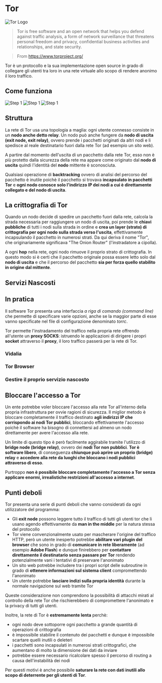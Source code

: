 # Tor

![Tor Logo](http://upload.wikimedia.org/wikipedia/commons/0/09/Tor-logo-2011-shaded.svg)

> Tor is free software and an open network that helps you defend against traffic analysis, a form of network surveillance that threatens personal freedom and privacy, confidential business activities and relationships, and state security.

> From https://www.torproject.org/

Tor è un protocollo e la sua implementazione open source in grado di collegare gli utenti tra loro in una rete virtuale allo scopo di rendere anonimo il loro traffico.

## Come funziona

![Step 1](https://www.torproject.org/images/htw1.png)
![Step 1](https://www.torproject.org/images/htw2.png)
![Step 1](https://www.torproject.org/images/htw3.png)

## Struttura

La rete di Tor usa una topologia a maglia: ogni utente connesso consiste in un __nodo anche detto relay__. Un nodo può anche fungere da __nodo di uscita (exit node, exit relay)__, ovvero prende i pacchetti originati da altri nodi e li spedisce al reale destinatario fuori dalla rete Tor (ad esempio un sito web).

A partire dal momento dell'uscita di un pacchetto dalla rete Tor, esso non è più protetto dalla sicurezza della rete ma appare come originato dal __nodo di uscita__ quindi l'identità del __nodo__ mittente è sconosciuta.

Qualsiasi operazione di __backtracking__ ovvero di analisi del percorso del pacchetto è inutile poichè il pacchetto si trovava __incapsulato in pacchetti Tor__ e __ogni nodo conosce solo l'indirizzo IP dei nodi a cui è direttamente collegato e del nodo di uscita__.

## La crittografia di Tor

Quando un nodo decide di spedire un pacchetto fuori dalla rete, calcola la strada necessaria per raggiungere un nodo di uscita, poi prende le __chiavi pubbliche__ di tutti i nodi sulla strada in ordine e __crea un layer (strato) di crittografia per ogni nodo sulla strada verso l'uscita__, effettivamente incapsulando il pacchetto in numerosi strati. Da qui deriva il nome "Tor", che originariamente significava "The Onion Router" (l'instradatore a cipolla).

A ogni __hop__ nella rete, ogni nodo rimuove il proprio strato di crittografia. In questo modo si è certi che il pacchetto originale possa essere letto solo dal __nodo di uscita__ e che il percorso del pacchetto __sia per forza quello stabilito in origine dal mittente__.

## Servizi Nascosti

## In pratica

Il software Tor presenta una interfaccia _a riga di comando (command line)_ che permette di specificare varie opzioni, anche se la maggior parte di esse vanno specificate nel file di configurazione denominato _torrc_.

Tor permette l'instradamento del traffico nella propria rete offrendo all'utente un __proxy SOCKS__: istruendo le applicazioni di dirigere i propri __socket__ attraverso il __proxy__, il loro traffico passerà per la rete di Tor.

### Vidalia

### Tor Browser

### Gestire il proprio servizio nascosto

## Bloccare l'accesso a Tor

Un ente potrebbe voler bloccare l'accesso alla rete Tor all'interno della propria infrastruttura per ovvie ragioni di sicurezza. Il miglior metodo è bloccare completamente il traffico destinato __agli indirizzi IP che corrispondo ai nodi Tor pubblici__, bloccando effettivamente l'accesso poichè il software ha bisogno di connettersi ad almeno un nodo direttamente per avere l'accesso alla rete.

Un limite di questo tipo è però facilmente aggirabile tramite l'utilizzo di __bridge node (bridge relay)__, ovvero dei __nodi Tor non pubblici__. __Tor è software libero__, di conseguenza __chiunque può aprire un proprio (bridge) relay__ e __accedere alla rete da luoghi che bloccano i nodi pubblici attraverso di esso__.

Purtroppo __non è possibile bloccare completamente l'accesso a Tor senza applicare enormi, irrealistiche restrizioni all'accesso a internet__.

## Punti deboli

Tor presenta una serie di punti deboli che vanno considerati da ogni utilizzatore del programma:

- Gli __exit node__ possono leggere tutto il traffico di tutti gli utenti tor che li usano agendo effettivamente da __man in the middle__ per la natura stessa del protocollo
- Tor viene convenzionalmente usato per mascherare l'origine del traffico HTTP, però un utente inesperto potrebbe __abilitare vari plugin del browser__ che sono in grado di __comunicare in rete liberamente__ (ad esempio __Adobe Flash__) e dunque finirebbero per __contattare direttamente il destinatario senza passare per Tor__ rendendo potenzialmente vani i tentativi di preservare l'anonimato
- Un sito web potrebbe includere tra i propri script delle subroutine in grado di __ottenere informazioni sul sistema client__ compromettendo l'anonimato
- Un utente potrebbe __lasciare indizi sulla propria identità__ durante la normale navigazione sul web tramite Tor

Queste considerazione non comprendono la possibilità di attacchi mirati al controllo della rete Tor che rischierebbero di compromettere l'anonimato e la privacy di tutti gli utenti.

Inoltre, la rete di Tor è __estremamente lenta__ perchè:
- ogni nodo deve sottoporre ogni pacchetto a grande quantità di operazioni di crittografia
- è impossibile stabilire il contenuto dei pacchetti e dunque è impossibile scartare quelli inutili o deleteri
- i pacchetti sono incapsulati in numerosi strati crittografici, che aumentano di molto la dimensione dei dati da inviare
- potrebbe essere necessario ricalcolare spesso il percorso di routing a causa dell'instabilità dei nodi

Per questi motivi è anche possibile __saturare la rete con dati inutili allo scopo di deterrente per gli utenti di Tor__.
